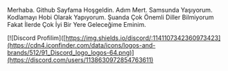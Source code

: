Merhaba. Github Sayfama Hoşgeldin. Adım Mert. Samsunda Yaşıyorum. Kodlamayı Hobi Olarak Yapıyorum. Şuanda Çok Önemli Diller Bilmiyorum Fakat İlerde Çok İyi Bir Yere Geleceğime Eminim.

[![Discord Profilim]([https://img.shields.io/discord/:1141107342360973423](https://cdn4.iconfinder.com/data/icons/logos-and-brands/512/91_Discord_logo_logos-64.png)](https://discord.com/users/1138630972854763611) 
